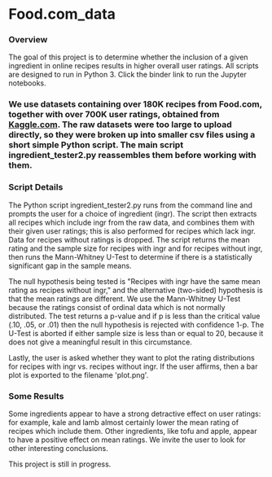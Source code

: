 # Food.com_data

<h3> Overview </h3>
<p>
The goal of this project is to determine whether the inclusion of a given ingredient in online recipes results in higher overall user ratings.  All scripts are designed to run in Python 3.  Click the binder link to run the Jupyter notebooks.
  
<h3 The Datasets </h3>
<p>
We use datasets containing over 180K recipes from Food.com, together with over 700K user ratings, obtained from <a href="https://www.kaggle.com/shuyangli94/food-com-recipes-and-user-interactions">Kaggle.com</a>.   The raw datasets were too large to upload directly, so they were broken up into smaller csv files using a short simple Python script.  The main script ingredient_tester2.py reassembles them before working with them.
  
<h3> Script Details </h3>
<p>
The Python script ingredient_tester2.py runs from the command line and prompts the user for a choice of ingredient (ingr).  The script then extracts all recipes which include ingr from the raw data, and combines them with their given user ratings; this is also performed for recipes which lack ingr.  Data for recipes without ratings is dropped.  The script returns the mean rating and the sample size for recipes with ingr and for recipes without ingr, then runs the Mann-Whitney U-Test to determine if there is a statistically significant gap in the sample means.  
  
The null hypothesis being tested is "Recipes with ingr have the same mean rating as recipes without ingr," and the alternative (two-sided) hypothesis is that the mean ratings are different.  We use the Mann-Whitney U-Test because the ratings consist of ordinal data which is not normally distributed.  The test returns a p-value and if p is less than the critical value (.10, .05, or .01) then the null hypothesis is rejected with confidence 1-p.  The U-Test is aborted if either sample size is less than or equal to 20, because it does not give a meaningful result in this circumstance.

Lastly, the user is asked whether they want to plot the rating distributions for recipes with ingr vs. recipes without ingr.  If the user affirms, then a bar plot is exported to the filename 'plot.png'.

<h3> Some Results </h3>
<p>
Some ingredients appear to have a strong detractive effect on user ratings: for example, kale and lamb almost certainly lower the mean rating of recipes which include them.  Other ingredients, like tofu and apple, appear to have a positive effect on mean ratings.  We invite the user to look for other interesting conclusions.
  
This project is still in progress.
